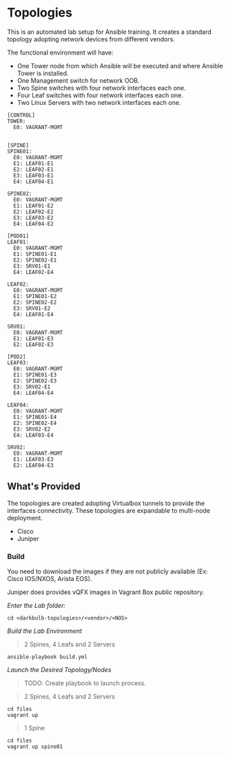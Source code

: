 Topologies
================================

This is an automated lab setup for Ansible training. It creates a standard topology adopting network devices from different vendors.

The functional environment will have:

* One Tower node from which Ansible will be executed and where Ansible Tower is installed.
* One Management switch for network OOB.
* Two Spine switches with four network interfaces each one.
* Four Leaf switches with four network interfaces each one.
* Two Linux Servers with two network interfaces each one.

```
[CONTROL]
TOWER:
  E0: VAGRANT-MGMT


[SPINE]
SPINE01:
  E0: VAGRANT-MGMT
  E1: LEAF01-E1
  E2: LEAF02-E1
  E3: LEAF03-E1
  E4: LEAF04-E1

SPINE02:
  E0: VAGRANT-MGMT
  E1: LEAF01-E2
  E2: LEAF02-E2
  E3: LEAF03-E2
  E4: LEAF04-E2

[POD01]
LEAF01:
  E0: VAGRANT-MGMT
  E1: SPINE01-E1
  E2: SPINE02-E1
  E3: SRV01-E1
  E4: LEAF02-E4

LEAF02:
  E0: VAGRANT-MGMT
  E1: SPINE01-E2
  E2: SPINE02-E2
  E3: SRV01-E2
  E4: LEAF01-E4

SRV01:
  E0: VAGRANT-MGMT
  E1: LEAF01-E3
  E2: LEAF02-E3

[POD2]
LEAF03:
  E0: VAGRANT-MGMT
  E1: SPINE01-E3
  E2: SPINE02-E3
  E3: SRV02-E1
  E4: LEAF04-E4

LEAF04:
  E0: VAGRANT-MGMT
  E1: SPINE01-E4
  E2: SPINE02-E4
  E3: SRV02-E2
  E4: LEAF03-E4

SRV02:
  E0: VAGRANT-MGMT
  E1: LEAF03-E3
  E2: LEAF04-E3

```

## What's Provided

The topologies are created adopting Virtualbox tunnels to provide the interfaces connectivity.
These topologies are expandable to multi-node deployment.

* Cisco
* Juniper

### Build
You need to download the images if they are not publicly available (Ex: Cisco IOS/NXOS, Arista EOS).

Juniper does provides vQFX images in Vagrant Box public repository.

*Enter the <Vendor> Lab folder:*

```
cd <darkbulb-topologies>/<vendor>/<NOS>
```

*Build the Lab Environment*

>2 Spines, 4 Leafs and 2 Servers
```
ansible-playbook build.yml
```

*Launch the Desired Topology/Nodes*
>TODO: Create playbook to launch process.

>2 Spines, 4 Leafs and 2 Servers
```
cd files
vagrant up
```

>1 Spine
```
cd files
vagrant up spine01
```
